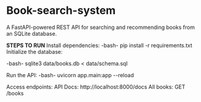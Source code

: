 # Book-search-system
A FastAPI-powered REST API for searching and recommending books from an SQLite database.


**STEPS TO RUN**
Install dependencies:
-bash-
pip install -r requirements.txt
Initialize the database:

-bash-
sqlite3 data/books.db < data/schema.sql

Run the API:
-bash-
uvicorn app.main:app --reload

Access endpoints:
API Docs: http://localhost:8000/docs
All books: GET /books
